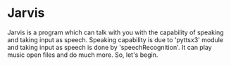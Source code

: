 # Jarvis
Jarvis is a program which can talk with you with the capability of speaking and taking input as speech. Speaking capability is due to 'pyttsx3' module and taking input as speech is done by 'speechRecognition'. It can play music open files and do much more. So, let's begin.
